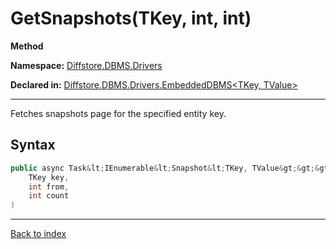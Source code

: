 # GetSnapshots(TKey, int, int)

**Method**

**Namespace:** [Diffstore.DBMS.Drivers](Diffstore.DBMS.Drivers.md)

**Declared in:** [Diffstore.DBMS.Drivers.EmbeddedDBMS&lt;TKey, TValue&gt;](Diffstore.DBMS.Drivers.EmbeddedDBMS{TKey,TValue}.md)

------



Fetches snapshots page for the specified entity key.


## Syntax

```csharp
public async Task&lt;IEnumerable&lt;Snapshot&lt;TKey, TValue&gt;&gt;&gt; GetSnapshots(
	TKey key,
	int from,
	int count
)
```

------

[Back to index](index.md)
